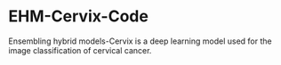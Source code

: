# EHM-Cervix-Code
Ensembling hybrid models-Cervix is a deep learning model used for the image classification of cervical cancer.
